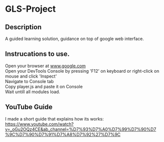 # GLS-Project

## Description
A guided learning solution, guidance on top of google web interface.
##

## Instrucations to use.
Open your browser at www.google.com  
Open your DevTools Console by pressing 'F12' on keyboard or right-click on mouse and click 'Inspect'  
Navigate to Console tab  
Copy player.js and paste it on Console  
Wait untill all modules load.  
##

## YouTube Guide
I made a short guide that explains how its works:  
https://www.youtube.com/watch?v=_oGu2OQz4CE&ab_channel=%D7%93%D7%A0%D7%99%D7%90%D7%9C%D7%90%D7%91%D7%A8%D7%92%27%D7%9C
##

